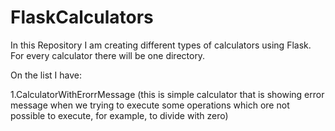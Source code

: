 # FlaskCalculators
In this Repository I am creating different types of calculators using Flask. 
For every calculator there will be one directory.

On the list I have:

1.CalculatorWithErorrMessage (this is simple calculator that is showing error message when we trying to execute some operations which ore not possible to execute, for example, to divide with zero)
